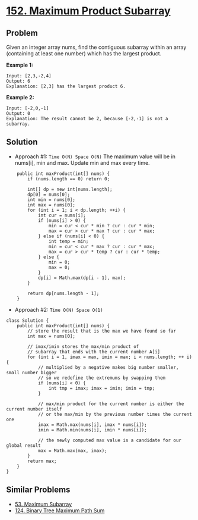 # <a href='https://leetcode.com/problems/maximum-product-subarray/'>152. Maximum Product Subarray</a>

## Problem
Given an integer array nums, find the contiguous subarray within an array (containing at least one number) which has 
the largest product.

<strong>Example 1:</strong>
```
Input: [2,3,-2,4]
Output: 6
Explanation: [2,3] has the largest product 6.
```
<strong>Example 2:</strong>
```
Input: [-2,0,-1]
Output: 0
Explanation: The result cannot be 2, because [-2,-1] is not a subarray.
```

## Solution
- Approach #1: ```Time O(N) Space O(N)```
The maximum value will be in nums[i], min and max. Update min and max every time.
```
    public int maxProduct(int[] nums) {
        if (nums.length == 0) return 0;
        
        int[] dp = new int[nums.length];
        dp[0] = nums[0];
        int min = nums[0];
        int max = nums[0];
        for (int i = 1; i < dp.length; ++i) {
            int cur = nums[i];
            if (nums[i] > 0) {
                min = cur < cur * min ? cur : cur * min;
                max = cur > cur * max ? cur : cur * max;
            } else if (nums[i] < 0) {
                int temp = min;
                min = cur < cur * max ? cur : cur * max;
                max = cur > cur * temp ? cur : cur * temp;
            } else {
                min = 0;
                max = 0;
            }
            dp[i] = Math.max(dp[i - 1], max);
        }
        
        return dp[nums.length - 1];
    }
```

- Approach #2: ```Time O(N) Space O(1)```
```
class Solution {
    public int maxProduct(int[] nums) {
        // store the result that is the max we have found so far
        int max = nums[0];
        
        // imax/imin stores the max/min product of
        // subarray that ends with the current number A[i]
        for (int i = 1, imax = max, imin = max; i < nums.length; ++ i) {
            // multiplied by a negative makes big number smaller, small number bigger
            // so we redefine the extremums by swapping them
            if (nums[i] < 0) {
                int tmp = imax; imax = imin; imin = tmp;
            }
            
            // max/min product for the current number is either the current number itself
            // or the max/min by the previous number times the current one
            imax = Math.max(nums[i], imax * nums[i]);
            imin = Math.min(nums[i], imin * nums[i]);
            
            // the newly computed max value is a candidate for our global result
            max = Math.max(max, imax);
        }
        return max;
    }
}
```

## Similar Problems
- <a href='https://github.com/DongZhuoran/LeetCode/blob/master/problems/53.%20Maximum%20Subarray.md'>53. Maximum Subarray</a>
- <a href='https://github.com/DongZhuoran/LeetCode/blob/master/problems/124.%20Binary%20Tree%20Maximum%20Path%20Sum.md'>124. Binary Tree Maximum Path Sum</a>
